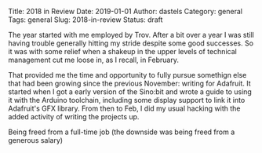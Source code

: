 Title: 2018 in Review
Date: 2019-01-01
Author: dastels
Category: general
Tags: general
Slug: 2018-in-review
Status: draft


The year started with me employed by Trov. After a bit over a year I was still having trouble generally hitting my stride despite some good successes. So it was with some relief when a shakeup in the upper levels of technical management cut me loose in, as I recall, in February.

That provided me the time and opportunity to fully pursue somethign else that had been growing since the previous November: writing for Adafruit. It started when I got a early version of the Sino:bit and wrote a guide to using it with the Arduino toolchain, including some display support to link it into Adafruit's GFX library. From then to Feb, I did my usual hacking with the added activity of writing the projects up.

Being freed from a full-time job (the downside was being freed from a generous salary)
